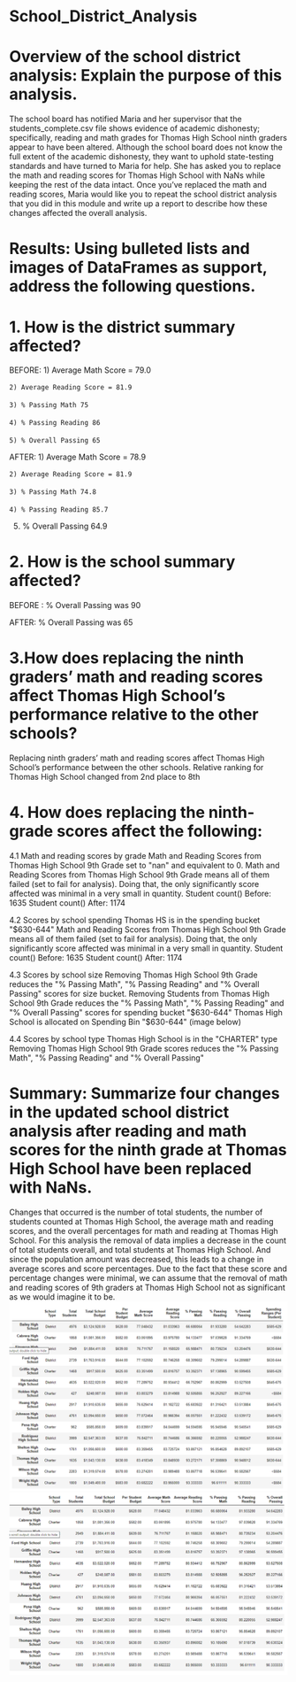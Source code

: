 # School_District_Analysis
# Overview of the school district analysis: Explain the purpose of this analysis.
 The school board has notified Maria and her supervisor that the students_complete.csv file shows evidence of academic dishonesty; specifically, reading and math grades for Thomas High School ninth graders appear to have been altered. Although the school board does not know the full extent of the academic dishonesty, they want to uphold state-testing standards and have turned to Maria for help. She has asked you to replace the math and reading scores for Thomas High School with NaNs while keeping the rest of the data intact. Once you’ve replaced the math and reading scores, Maria would like you to repeat the school district analysis that you did in this module and write up a report to describe how these changes affected the overall analysis.
 # Results: Using bulleted lists and images of DataFrames as support, address the following questions.
 # 1. How is the district summary affected?
  BEFORE:
    1) Average Math Score = 79.0
    
    2) Average Reading Score = 81.9
    
    3) % Passing Math 75
    
    4) % Passing Reading 86
    
    5) % Overall Passing 65
  
  AFTER:
    1) Average Math Score = 78.9
    
    2) Average Reading Score = 81.9
    
    3) % Passing Math 74.8
    
    4) % Passing Reading 85.7
   
   5) % Overall Passing 64.9
  
# 2. How is the school summary affected?  

BEFORE : % Overall Passing was 90

AFTER: % Overall Passing was 65

# 3.How does replacing the ninth graders’ math and reading scores affect Thomas High School’s performance relative to the other schools?
  
  Replacing ninth graders’ math and reading scores affect Thomas High School’s performance between the other schools.
   Relative ranking for Thomas High School changed from 2nd place to 8th 

# 4. How does replacing the ninth-grade scores affect the following:
    
  4.1 Math and reading scores by grade
      Math and Reading Scores from Thomas High School 9th Grade set to "nan" and equivalent to 0.
      Math and Reading Scores from Thomas High School 9th Grade means all of them failed (set to fail for analysis).
      Doing that, the only significantly score affected was minimal in a very small in quantity.
      Student count() Before: 1635
      Student count() After: 1174
    
  4.2 Scores by school spending
      Thomas HS is in the spending bucket "$630-644"
      Math and Reading Scores from Thomas High School 9th Grade means all of them failed (set to fail for analysis).
      Doing that, the only significantly score affected was minimal in a very small in quantity.
      Student count() Before: 1635
      Student count() After: 1174
    
  4.3 Scores by school size
      Removing Thomas High School 9th Grade reduces the "% Passing Math", "% Passing Reading" and "% Overall Passing" scores for size bucket.
      Removing Students from Thomas High School 9th Grade reduces the "% Passing Math", "% Passing Reading" and "% Overall Passing" scores for spending bucket "$630-644"
      Thomas High School is allocated on Spending Bin "$630-644" (image below)
   
  4.4 Scores by school type
      Thomas High School is in the "CHARTER" type
      Removing Thomas High School 9th Grade scores reduces the "% Passing Math", "% Passing Reading" and "% Overall Passing"
          
          
# Summary: Summarize four changes in the updated school district analysis after reading and math scores for the ninth grade at Thomas High School have been replaced with NaNs.
 Changes that occurred is the number of total students, the number of students counted at Thomas High School, the average math and reading scores, and the overall percentages for math and reading at Thomas High School. For this analysis the removal of data implies a decrease in the count of total students overall, and total students at Thomas High School. And since the population amount was decreased, this leads to a change in average scores and score percentages. Due to the fact that these score and percentage changes were minimal, we can assume that the removal of math and reading scores of 9th graders at Thomas High School not as significant as we would imagine it to be.
 ![This is an image](https://github.com/olenarabani/School_District_Analysis/blob/main/Resources/Per_School_Summary_BEFORE.png)
 ![This is an image](https://github.com/olenarabani/School_District_Analysis/blob/main/Resources/Per_School_Summary_AFTER.png)
